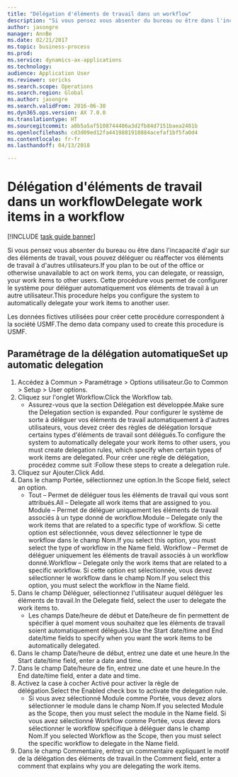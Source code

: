 ```yaml
--- 
title: "Délégation d'éléments de travail dans un workflow"
description: "Si vous pensez vous absenter du bureau ou être dans l'incapacité d'agir sur des éléments de travail, vous pouvez déléguer ou réaffecter vos éléments de travail à d'autres utilisateurs."
author: jasongre
manager: AnnBe
ms.date: 02/21/2017
ms.topic: business-process
ms.prod: 
ms.service: dynamics-ax-applications
ms.technology: 
audience: Application User
ms.reviewer: sericks
ms.search.scope: Operations
ms.search.region: Global
ms.author: jasongre
ms.search.validFrom: 2016-06-30
ms.dyn365.ops.version: AX 7.0.0
ms.translationtype: HT
ms.sourcegitcommit: a8b5a5af5108744406a3d2fb84d7151baea2481b
ms.openlocfilehash: cd3d09ed12fa4419881910884acefaf1bf5fa0d4
ms.contentlocale: fr-fr
ms.lasthandoff: 04/13/2018

---
```

# <a name="delegate-work-items-in-a-workflow"></a><span data-ttu-id="7f3c4-103">Délégation d'éléments de travail dans un workflow</span><span class="sxs-lookup"><span data-stu-id="7f3c4-103">Delegate work items in a workflow</span></span>

[!INCLUDE [task guide banner](../../includes/task-guide-banner.md)]

<span data-ttu-id="7f3c4-104">Si vous pensez vous absenter du bureau ou être dans l'incapacité d'agir sur des éléments de travail, vous pouvez déléguer ou réaffecter vos éléments de travail à d'autres utilisateurs.</span><span class="sxs-lookup"><span data-stu-id="7f3c4-104">If you plan to be out of the office or otherwise unavailable to act on work items, you can delegate, or reassign, your work items to other users.</span></span> <span data-ttu-id="7f3c4-105">Cette procédure vous permet de configurer le système pour déléguer automatiquement vos éléments de travail à un autre utilisateur.</span><span class="sxs-lookup"><span data-stu-id="7f3c4-105">This procedure helps you configure the system to automatically delegate your work items to another user.</span></span>



<span data-ttu-id="7f3c4-106">Les données fictives utilisées pour créer cette procédure correspondent à la société USMF.</span><span class="sxs-lookup"><span data-stu-id="7f3c4-106">The demo data company used to create this procedure is USMF.</span></span>


## <a name="set-up-automatic-delegation"></a><span data-ttu-id="7f3c4-107">Paramétrage de la délégation automatique</span><span class="sxs-lookup"><span data-stu-id="7f3c4-107">Set up automatic delegation</span></span>
1. <span data-ttu-id="7f3c4-108">Accédez à Commun > Paramétrage > Options utilisateur.</span><span class="sxs-lookup"><span data-stu-id="7f3c4-108">Go to Common > Setup > User options.</span></span>
2. <span data-ttu-id="7f3c4-109">Cliquez sur l'onglet Workflow.</span><span class="sxs-lookup"><span data-stu-id="7f3c4-109">Click the Workflow tab.</span></span>
    * <span data-ttu-id="7f3c4-110">Assurez-vous que la section Délégation est développée.</span><span class="sxs-lookup"><span data-stu-id="7f3c4-110">Make sure the Delegation section is expanded.</span></span>    <span data-ttu-id="7f3c4-111">Pour configurer le système de sorte à déléguer vos éléments de travail automatiquement à d'autres utilisateurs, vous devez créer des règles de délégation lorsque certains types d'éléments de travail sont délégués.</span><span class="sxs-lookup"><span data-stu-id="7f3c4-111">To configure the system to automatically delegate your work items to other users, you must create delegation rules, which specify when certain types of work items are delegated.</span></span> <span data-ttu-id="7f3c4-112">Pour créer une règle de délégation, procédez comme suit :</span><span class="sxs-lookup"><span data-stu-id="7f3c4-112">Follow these steps to create a delegation rule.</span></span>  
3. <span data-ttu-id="7f3c4-113">Cliquez sur Ajouter.</span><span class="sxs-lookup"><span data-stu-id="7f3c4-113">Click Add.</span></span>
4. <span data-ttu-id="7f3c4-114">Dans le champ Portée, sélectionnez une option.</span><span class="sxs-lookup"><span data-stu-id="7f3c4-114">In the Scope field, select an option.</span></span>
    * <span data-ttu-id="7f3c4-115">Tout – Permet de déléguer tous les éléments de travail qui vous sont attribués.</span><span class="sxs-lookup"><span data-stu-id="7f3c4-115">All – Delegate all work items that are assigned to you.</span></span>    <span data-ttu-id="7f3c4-116">Module – Permet de déléguer uniquement les éléments de travail associés à un type donné de workflow.</span><span class="sxs-lookup"><span data-stu-id="7f3c4-116">Module – Delegate only the work items that are related to a specific type of workflow.</span></span> <span data-ttu-id="7f3c4-117">Si cette option est sélectionnée, vous devez sélectionner le type de workflow dans le champ Nom.</span><span class="sxs-lookup"><span data-stu-id="7f3c4-117">If you select this option, you must select the type of workflow in the Name field.</span></span>    <span data-ttu-id="7f3c4-118">Workflow – Permet de déléguer uniquement les éléments de travail associés à un workflow donné.</span><span class="sxs-lookup"><span data-stu-id="7f3c4-118">Workflow – Delegate only the work items that are related to a specific workflow.</span></span> <span data-ttu-id="7f3c4-119">Si cette option est sélectionnée, vous devez sélectionner le workflow dans le champ Nom.</span><span class="sxs-lookup"><span data-stu-id="7f3c4-119">If you select this option, you must select the workflow in the Name field.</span></span>  
5. <span data-ttu-id="7f3c4-120">Dans le champ Déléguer, sélectionnez l'utilisateur auquel déléguer les éléments de travail.</span><span class="sxs-lookup"><span data-stu-id="7f3c4-120">In the Delegate field, select the user to delegate the work items to.</span></span>
    * <span data-ttu-id="7f3c4-121">Les champs Date/heure de début et Date/heure de fin permettent de spécifier à quel moment vous souhaitez que les éléments de travail soient automatiquement délégués.</span><span class="sxs-lookup"><span data-stu-id="7f3c4-121">Use the Start date/time and End date/time fields to specify when you want the work items to be automatically delegated.</span></span>  
6. <span data-ttu-id="7f3c4-122">Dans le champ Date/heure de début, entrez une date et une heure.</span><span class="sxs-lookup"><span data-stu-id="7f3c4-122">In the Start date/time field, enter a date and time.</span></span>
7. <span data-ttu-id="7f3c4-123">Dans le champ Date/heure de fin, entrez une date et une heure.</span><span class="sxs-lookup"><span data-stu-id="7f3c4-123">In the End date/time field, enter a date and time.</span></span>
8. <span data-ttu-id="7f3c4-124">Activez la case à cocher Activé pour activer la règle de délégation.</span><span class="sxs-lookup"><span data-stu-id="7f3c4-124">Select the Enabled check box to activate the delegation rule.</span></span>
    * <span data-ttu-id="7f3c4-125">Si vous avez sélectionné Module comme Portée, vous devez alors sélectionner le module dans le champ Nom.</span><span class="sxs-lookup"><span data-stu-id="7f3c4-125">If you selected Module as the Scope, then you must select the module in the Name field.</span></span>    <span data-ttu-id="7f3c4-126">Si vous avez sélectionné Workflow comme Portée, vous devez alors sélectionner le workflow spécifique à déléguer dans le champ Nom.</span><span class="sxs-lookup"><span data-stu-id="7f3c4-126">If you selected Workflow as the Scope, then you must select the specific workflow to delegate in the Name field.</span></span>  
9. <span data-ttu-id="7f3c4-127">Dans le champ Commentaire, entrez un commentaire expliquant le motif de la délégation des éléments de travail.</span><span class="sxs-lookup"><span data-stu-id="7f3c4-127">In the Comment field, enter a comment that explains why you are delegating the work items.</span></span>



